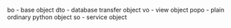 bo - base object
dto - database transfer object
vo - view object
popo - plain ordinary python object
so - service object